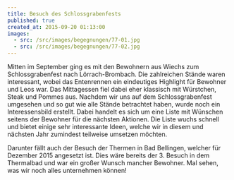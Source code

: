 ```yaml
---
title: Besuch des Schlossgrabenfests
published: true
created_at: 2015-09-20 01:13:00
images:
  - src: /src/images/begegnungen/77-01.jpg
  - src: /src/images/begegnungen/77-02.jpg
---
```


Mitten im September ging es mit den Bewohnern aus Wiechs zum Schlossgrabenfest nach Lörrach-Brombach. Die zahlreichen Stände waren interessant, wobei das Entenrennen ein eindeutiges Highlight für Bewohner und Leos war. Das Mittagessen fiel dabei eher klassisch mit Würstchen, Steak und Pommes aus. Nachdem wir uns auf dem Schlossgrabenfest umgesehen und so gut wie alle Stände betrachtet haben, wurde noch ein Interessensbild erstellt. Dabei handelt es sich um eine Liste mit Wünschen seitens der Bewohner für die nächsten Aktionen. Die Liste wuchs schnell und bietet einige sehr interessante Ideen, welche wir in diesem und nächsten Jahr zumindest teilweise umsetzen möchten.

Darunter fällt auch der Besuch der Thermen in Bad Bellingen, welcher für Dezember 2015 angesetzt ist. Dies wäre bereits der 3. Besuch in dem Thermalbad und war ein großer Wunsch mancher Bewohner. Mal sehen, was wir noch alles unternehmen können!
